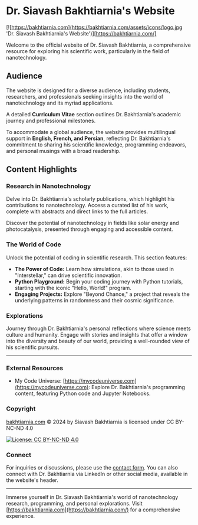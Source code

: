 # Dr. Siavash Bakhtiarnia's Website

[![https://bakhtiarnia.com](https://bakhtiarnia.com/assets/icons/logo.jpg 'Dr. Siavash Bakhtiarnia\'s Website')][https://bakhtiarnia.com/]

Welcome to the official website of Dr. Siavash Bakhtiarnia, a comprehensive resource for exploring his scientific work, particularly in the field of nanotechnology.

## Audience

The website is designed for a diverse audience, including students, researchers, and professionals seeking insights into the world of nanotechnology and its myriad applications.

A detailed **Curriculum Vitae** section outlines Dr. Bakhtiarnia's academic journey and professional milestones.

To accommodate a global audience, the website provides multilingual support in **English, French, and Persian**, reflecting Dr. Bakhtiarnia's commitment to sharing his scientific knowledge, programming endeavors, and personal musings with a broad readership.

## Content Highlights

### Research in Nanotechnology

Delve into Dr. Bakhtiarnia's scholarly publications, which highlight his contributions to nanotechnology. Access a curated list of his work, complete with abstracts and direct links to the full articles.

Discover the potential of nanotechnology in fields like solar energy and photocatalysis, presented through engaging and accessible content.

### The World of Code

Unlock the potential of coding in scientific research. This section features:

- **The Power of Code:** Learn how simulations, akin to those used in "Interstellar," can drive scientific innovation.
- **Python Playground:** Begin your coding journey with Python tutorials, starting with the iconic "Hello, World!" program.
- **Engaging Projects:** Explore "Beyond Chance," a project that reveals the underlying patterns in randomness and their cosmic significance.

### Explorations

Journey through Dr. Bakhtiarnia's personal reflections where science meets culture and humanity. Engage with stories and insights that offer a window into the diversity and beauty of our world, providing a well-rounded view of his scientific pursuits.

---

### External Resources

- My Code Universe: [https://mycodeuniverse.com](https://mycodeuniverse.com): Explore Dr. Bakhtiarnia's programming content, featuring Python code and Jupyter Notebooks.

### Copyright

[bakhtiarnia.com](https://bakhtiarnia.com/) © 2024 by Siavash Bakhtiarnia is licensed under CC BY-NC-ND 4.0

[![License: CC BY-NC-ND 4.0](https://img.shields.io/badge/License-CC%20BY--NC--ND%204.0-blueviolet.svg)](http://creativecommons.org/licenses/by-nc-nd/4.0/)

### Connect

For inquiries or discussions, please use the [contact form](https://bakhtiarnia.com/html/form.html). You can also connect with Dr. Bakhtiarnia via LinkedIn or other social media, available in the website's header.

---

Immerse yourself in Dr. Siavash Bakhtiarnia's world of nanotechnology research, programming, and personal explorations. Visit [https://bakhtiarnia.com](https://bakhtiarnia.com/) for a comprehensive experience.
